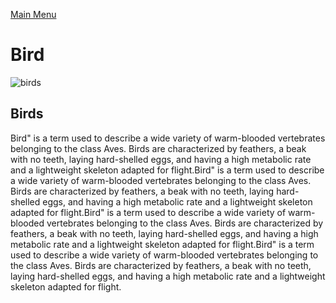 [Main Menu](README.md)
# Bird

![birds](https://currumbinvetservices.com.au/wp-content/uploads/2023/01/bird-physiology.jpg)

## Birds

Bird" is a term used to describe a wide variety of warm-blooded vertebrates belonging to the class Aves. Birds are characterized by feathers, a beak with no teeth, laying hard-shelled eggs, and having a high metabolic rate and a lightweight skeleton adapted for flight.Bird" is a term used to describe a wide variety of warm-blooded vertebrates belonging to the class Aves. Birds are characterized by feathers, a beak with no teeth, laying hard-shelled eggs, and having a high metabolic rate and a lightweight skeleton adapted for flight.Bird" is a term used to describe a wide variety of warm-blooded vertebrates belonging to the class Aves. Birds are characterized by feathers, a beak with no teeth, laying hard-shelled eggs, and having a high metabolic rate and a lightweight skeleton adapted for flight.Bird" is a term used to describe a wide variety of warm-blooded vertebrates belonging to the class Aves. Birds are characterized by feathers, a beak with no teeth, laying hard-shelled eggs, and having a high metabolic rate and a lightweight skeleton adapted for flight.

